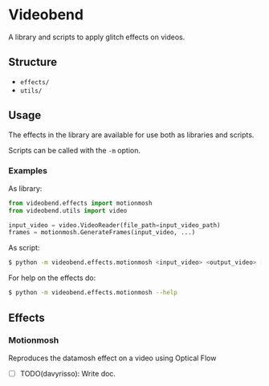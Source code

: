 # Videobend
A library and scripts to apply glitch effects on videos.

## Structure
 - `effects/` 
 - `utils/` 

## Usage
The effects in the library are available for use both as libraries and scripts.

Scripts can be called with the `-m` option.

### Examples

As library:
```python
from videobend.effects import motionmosh
from videobend.utils import video

input_video = video.VideoReader(file_path=input_video_path)
frames = motionmosh.GenerateFrames(input_video, ...)
```

As script:
```sh
$ python -m videobend.effects.motionmosh <input_video> <output_video> [-fx_s <effect_start>] [-fx_e <effect_end>]
```

For help on the effects do:
```sh
$ python -m videobend.effects.motionmosh --help
```

## Effects

### Motionmosh
Reproduces the datamosh effect on a video using Optical Flow

- [ ] TODO(davyrisso): Write doc.